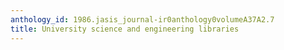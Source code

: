 ```yaml
---
anthology_id: 1986.jasis_journal-ir0anthology0volumeA37A2.7
title: University science and engineering libraries
---
```

